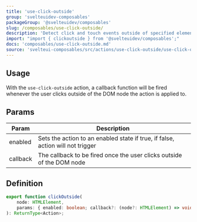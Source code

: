 ```yaml
---
title: 'use-click-outside'
group: 'svelteuidev-composables'
packageGroup: '@svelteuidev/composables'
slug: /composables/use-click-outside/
description: 'Detect click and touch events outside of specified element'
import: "import { clickoutside } from '@svelteuidev/composables';"
docs: 'composables/use-click-outside.md'
source: 'svelteui-composables/src/actions/use-click-outside/use-click-outside.ts'
---
```


<script lang='ts'>
    import { Demo, ComposableDemos } from '@svelteuidev/demos';
    import { Heading } from 'components';
</script>

<Heading />

## Usage

With the `use-click-outside` action, a callback function will be fired whenever the user clicks outside of the DOM node the action is applied to.

<Demo demo={ComposableDemos.useClickOutsideDemo.usage} />

## Params

| Param    | Description                                                                    |
| -------- | ------------------------------------------------------------------------------ |
| enabled  | Sets the action to an enabled state if true, if false, action will not trigger |
| callback | The callback to be fired once the user clicks outside of the DOM node          |

## Definition

```ts
export function clickOutside(
	node: HTMLElement,
	params: { enabled: boolean; callback?: (node?: HTMLElement) => void }
): ReturnType<Action>;
```
